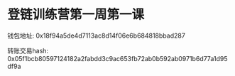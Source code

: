 # 登链训练营第一周第一课

钱包地址: 0x18f94a5de4d7113ac8d14f06e6b684818bbad287

转账交易hash: 0x05f1bcb80597124182a2fabdd3c9ac653fb72ab0b592ab0971b6d77a1d95df9a
